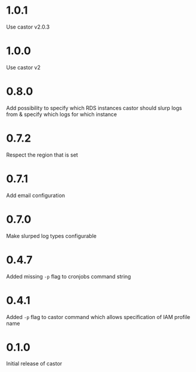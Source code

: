 # 1.0.1

Use castor v2.0.3

# 1.0.0

Use castor v2

# 0.8.0

Add possibility to specify which RDS instances castor should slurp logs from & specify which logs for which instance

# 0.7.2

Respect the region that is set

# 0.7.1

Add email configuration

# 0.7.0

Make slurped log types configurable

# 0.4.7

Added missing `-p` flag to cronjobs command string

# 0.4.1

Added `-p` flag to castor command which allows specification of IAM profile name

# 0.1.0

Initial release of castor
